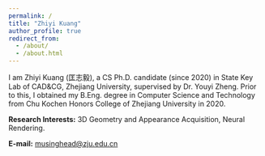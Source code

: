 ```yaml
---
permalink: /
title: "Zhiyi Kuang"
author_profile: true
redirect_from: 
  - /about/
  - /about.html
---
```


I am Zhiyi Kuang (匡志毅), a CS Ph.D. candidate (since 2020) in State Key Lab of CAD&CG, Zhejiang University, supervised by Dr. Youyi Zheng. Prior to this, I obtained my B.Eng. degree in Computer Science and Technology from Chu Kochen Honors College of Zhejiang University in 2020.

**Research Interests:** 3D Geometry and Appearance Acquisition, Neural Rendering.

**E-mail:** musinghead@zju.edu.cn
